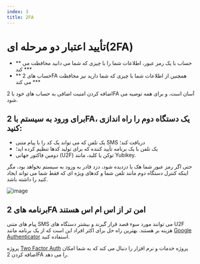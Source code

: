 ```yaml
---
index: 3
title: 2FA
---
```

# تأیید اعتبار دو مرحله ای(2FA)

*   ** حساب با یک رمز عبور، اطلاعات شما را با چیزی که شما می دانید محافظت می کند ***
*   ** حساب های 2FA همچنین از اطلاعات شما با چیزی که شما دارید نیز محافظت می کند ***

اضافه کردن امنیت اضافی به حساب های خود با 2FA آسان است، و برای همه توصیه می شود.

## برای ورود به سیستم با 2FA، یک دستگاه دوم را راه اندازی کنید:

* یک تلفن که می تواند یک کد را با پیام متنی SMS دریافت کند؛
* یک تلفن با یک برنامه تأیید کننده که برای  تولید کدها تنظیم کرده اید؛
* دومین فاکتور جهانی (U2F) توکن یا کلید، مانند Yubikey.

حتی اگر رمز عبور شما هک یا دزدیده شود، دزد قادر به ورود به سیستم نخواهد بود، مگر اینکه کنترل دستگاه دوم مانند تلفن شما و کدهای ویژه ای که فقط شما می تواند ایجاد کنید را داشته باشد.

![image](password_adv2.png)

## برنامه های 2FA امن تر از اس ام اس هستند

پیام های متنی SMS می توانند مورد سوء قصد قرار گیرند و بیشتر دستگاه های U2F هزینه بر هستند. بهترین راه حل برای اکثر افراد این است که از یک برنامه مانند [Google Authenticator](https://play.google.com/store/apps/details؟id=com.google.android.apps.authenticator2) استفاده کنید.

پروژه [Two Factor Auth](https://twofactorauth.org/) پروژه خدمات و نرم افزار را دنبال می کند که به شما امکان اضافه کردن 2FA را می دهد.